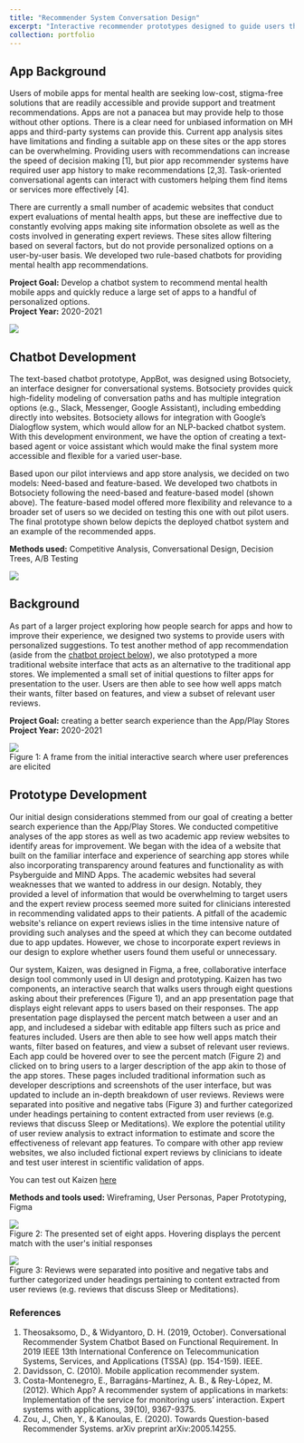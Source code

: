 ```yaml
---
title: "Recommender System Conversation Design"
excerpt: "Interactive recommender prototypes designed to guide users through a set of questions to present them with a personalized set of suggested mental health apps<br><br><img src='/images/CoverImages/App_Design_Cover.png' alt = 'Design Research. Recommender Conversation Design. Iterative design of a mental health app recommender system website and chatbot. Iterative, Exploratory'>"
collection: portfolio
---
```


## App Background
Users of mobile apps for mental health are seeking low-cost, stigma-free solutions that are readily accessible and provide support and treatment recommendations. Apps are not a panacea but may provide help to those without other options. There is a clear need for unbiased information on MH apps and third-party systems can provide this. Current app analysis sites have limitations and finding a suitable app on these sites or the app stores can be overwhelming. Providing users with recommendations can increase the speed of decision making [1], but pior app recommender systems have required user app history to make recommendations [2,3]. Task-oriented conversational agents can interact with customers helping them find items or services more effectively [4].

There are currently a small number of academic websites that conduct expert evaluations of mental health apps, but these are ineffective due to constantly evolving apps making site information obsolete as well as the costs involved in generating expert reviews. These sites allow filtering based on several factors, but do not provide personalized options on a user-by-user basis. We developed two rule-based chatbots for providing mental health app recommendations. 

**Project Goal:** Develop a chatbot system to recommend mental health mobile apps and quickly reduce a large set of apps to a handful of personalized options. <br>
**Project Year:** 2020-2021

<img src='/images/ab.png'>

## Chatbot Development
The text-based chatbot prototype, AppBot, was designed using Botsociety, an interface designer for conversational systems. Botsociety provides quick high-fidelity modeling of conversation paths and has multiple integration options (e.g., Slack, Messenger, Google Assistant), including embedding directly into websites. Botsociety allows for integration with Google’s Dialogflow system, which would allow for an NLP-backed chatbot system. With this development environment, we have the option of creating a text-based agent or voice assistant which would make the final system more accessible and flexible for a varied user-base.

Based upon our pilot interviews and app store analysis, we decided on two models: Need-based and feature-based. We developed two chatbots in Botsociety following the need-based and feature-based model (shown above). The feature-based model offered more flexibility and relevance to a broader set of users so we decided on testing this one with out pilot users. The final prototype shown below depicts the deployed chatbot system and an example of the recommended apps.

**Methods used:** Competitive Analysis, Conversational Design, Decision Trees, A/B Testing

<img src='/images/chatbotConvo.png'>

## Background
As part of a larger project exploring how people search for apps and how to improve their experience, we designed two systems to provide users with personalized suggestions. To test another method of app recommendation (aside from the [chatbot project below](https://tessaeagle.github.io/portfolio/portfolio-3/)), we also prototyped a more traditional website interface that acts as an alternative to the traditional app stores. We implemented a small set of initial questions to filter apps for presentation to the user. Users are then able to see how well apps match their wants, filter based on features, and view a subset of relevant user reviews. 

**Project Goal:** creating a better search experience than the App/Play Stores <br>
**Project Year:** 2020-2021

<img src='/images/kaizenSearch.png'><br>
Figure 1: A frame from the initial interactive search where user preferences are elicited<br>

## Prototype Development
Our initial design considerations stemmed from our goal of creating a better search experience than the App/Play Stores. We conducted competitive analyses of the app stores as well as two academic app review websites to identify areas for improvement. We began with the idea of a website that built on the familiar interface and experience of searching app stores while also incorporating transparency around features and functionality as with Psyberguide and MIND Apps. The academic websites had several weaknesses that we wanted to address in our design. Notably, they provided a level of information that would be overwhelming to target users and the expert review process seemed more suited for clinicians interested in recommending validated apps to their patients. A pitfall of the academic website's reliance on expert reviews islies in the time intensive nature of providing such analyses and the speed at which they can become outdated due to app updates. However, we chose to incorporate expert reviews in our design to explore whether users found them useful or unnecessary. 

Our system, Kaizen, was designed in Figma, a free, collaborative interface design tool commonly used in UI design and prototyping. Kaizen has two components, an interactive search that walks users through eight questions asking about their preferences (Figure 1), and an app presentation page that displays eight relevant apps to users based on their responses. The app presentation page displaysed the percent match between a user and an app, and includesed a sidebar with editable app filters such as price and features included. Users are then able to see how well apps match their wants, filter based on features, and view a subset of relevant user reviews. Each app could be hovered over to see the percent match (Figure 2) and clicked on to bring users to a larger description of the app akin to those of the app stores. These pages included traditional information such as developer descriptions and screenshots of the user interface, but was updated to include an in-depth breakdown of user reviews. Reviews were separated into positive and negative tabs (Figure 3) and further categorized under headings pertaining to content extracted from user reviews (e.g. reviews that discuss Sleep or Meditations). We explore the potential utility of user review analysis to extract information to estimate and score the effectiveness of relevant app features. To compare with other app review websites, we also included fictional expert reviews by clinicians to ideate and test user interest in scientific validation of apps. 

You can test out Kaizen [here](https://www.figma.com/proto/tupd6sEKoZv8tA1ILyoMvt/MH-Website?node-id=422%3A6104&scaling=min-zoom&page-id=379%3A3640&starting-point-node-id=422%3A6104)

**Methods and tools used:** Wireframing, User Personas, Paper Prototyping, Figma

<img src='/images/appDisplayKaizen.png'><br>
Figure 2: The presented set of eight apps. Hovering displays the percent match with the user's initial responses<br>

<img src='/images/kaizen4.png'><br>
Figure 3: Reviews were separated into positive and negative tabs and further categorized under headings pertaining to content extracted from user reviews (e.g. reviews that discuss Sleep or Meditations).


### References
1. Theosaksomo, D., & Widyantoro, D. H. (2019, October). Conversational Recommender System Chatbot Based on Functional Requirement. In 2019 IEEE 13th International Conference on Telecommunication Systems, Services, and Applications (TSSA) (pp. 154-159). IEEE.
2. Davidsson, C. (2010). Mobile application recommender system.
3. Costa-Montenegro, E., Barragáns-Martínez, A. B., & Rey-López, M. (2012). Which App? A recommender system of applications in markets: Implementation of the service for monitoring users’ interaction. Expert systems with applications, 39(10), 9367-9375.
4. Zou, J., Chen, Y., & Kanoulas, E. (2020). Towards Question-based Recommender Systems. arXiv preprint arXiv:2005.14255.

